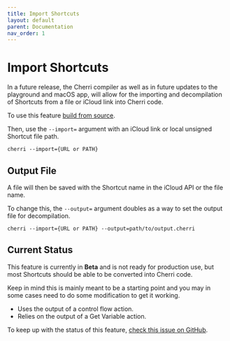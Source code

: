 ```yaml
---
title: Import Shortcuts
layout: default
parent: Documentation
nav_order: 1
---
```


# Import Shortcuts

In a future release, the Cherri compiler as well as in future updates to the playground and macOS app, will allow for the importing and decompilation of Shortcuts from a file or iCloud link into Cherri code.

To use this feature [build from source](/install#build-from-source).

Then, use the `--import=` argument with an iCloud link or local unsigned Shortcut file path.

```console
cherri --import={URL or PATH}
```

## Output File

A file will then be saved with the Shortcut name in the iCloud API or the file name.

To change this, the `--output=` argument doubles as a way to set the output file for decompilation.

```console
cherri --import={URL or PATH} --output=path/to/output.cherri
```

## Current Status

This feature is currently in **Beta** and is not ready for production use, but most Shortcuts should be able to be converted into Cherri code.

Keep in mind this is mainly meant to be a starting point and you may in some cases need to do some modification to get it working.

- Uses the output of a control flow action.
- Relies on the output of a Get Variable action.

To keep up with the status of this feature, [check this issue on GitHub](https://github.com/electrikmilk/cherri/issues/47).
